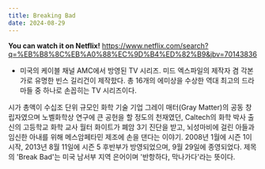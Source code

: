 ```yaml
---
title: Breaking Bad
date: 2024-08-29
---
```



<!--more-->
**You can watch it on Netflix!**
https://www.netflix.com/search?q=%EB%B8%8C%EB%A0%88%EC%9D%B4%ED%82%B9&jbv=70143836


- 미국의 케이블 채널 AMC에서 방영된 TV 시리즈. 미드 엑스파일의 제작자 겸 각본가로 유명한 빈스 길리건이 제작핬다. 총 16개의 에미상을 수상한 역대 최고의 드라마들 중 하나로 손꼽히는 TV 시리즈이다.

시가 총액이 수십조 단위 규모인 화학 기술 기업 그레이 매터(Gray Matter)의 공동 창립자였으며 노벨화학상 연구에 큰 공헌을 할 정도의 천재였던, Caltech의 화학 박사 출신의 고등학교 화학 교사 월터 화이트가 폐암 3기 진단을 받고, 뇌성마비에 걸린 아들과 임신한 아내를 위해 메스암페타민 제조에 손을 댄다는 이야기. 2008년 1월에 시즌 1이 시작, 2013년 8월 11일에 시즌 5 후반부가 방영되었으며, 9월 29일에 종영되었다. 제목의 'Break Bad'는 미국 남서부 지역 은어이며 '반항하다, 막나가다'라는 뜻이다.